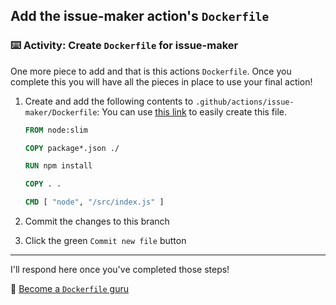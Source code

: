 ## Add the issue-maker action's `Dockerfile`

### :keyboard: Activity: Create `Dockerfile` for issue-maker

One more piece to add and that is this actions `Dockerfile`. Once you complete this you will have all the pieces in place to use your final action!

1. Create and add the following contents to `.github/actions/issue-maker/Dockerfile`:
   You can use [this link]({{quicklink}}) to easily create this file.

   ```dockerfile
   FROM node:slim

   COPY package*.json ./

   RUN npm install

   COPY . .

   CMD [ "node", "/src/index.js" ]
   ```

2. Commit the changes to this branch
3. Click the green `Commit new file` button

---

I'll respond here once you've completed those steps!

📖 [Become a `Dockerfile` guru](https://docs.docker.com/engine/reference/builder/)
